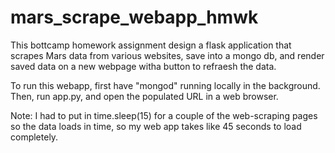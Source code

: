 # mars_scrape_webapp_hmwk

This bottcamp homework assignment design a flask application that scrapes Mars data from various websites, save into a mongo db, and render saved data on a new webpage witha  button to refraesh the data.

To run this webapp, first have "mongod" running locally in the background. Then, run app.py, and open the populated URL in a web browser.

Note: I had to put in time.sleep(15) for a couple of the web-scraping pages so the data loads in time, so my web app takes like 45 seconds to load completely.
